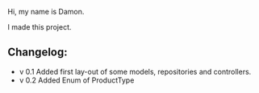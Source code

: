 Hi, my name is Damon.

I made this project.

Changelog:
-
-   v 0.1   Added first lay-out of some models, repositories and controllers.
  - v 0.2   Added Enum of ProductType